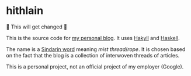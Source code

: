 hithlain
========

:construction: This will get changed :construction:

This is the source code for [my personal blog][blog]. It uses [Hakyll][hakyll]
and [Haskell][haskell].

The name is a [Sindarin word][elvish] meaning *mist thread*/*rope*. It is
chosen based on the fact that the blog is a collection of interwoven threads
of articles.

This is a personal project, not an official project of my employer (Google).

[blog]: https://mihai.page/ "Mihai's Page"
[hakyll]: https://jaspervdj.be/hakyll/ "Hakyll"
[haskell]: https://www.haskell.org/ "Haskell"
[elvish]: https://www.elfdict.com/w/hithlain?include_old=1 "hithlain - elvish dictionary"

